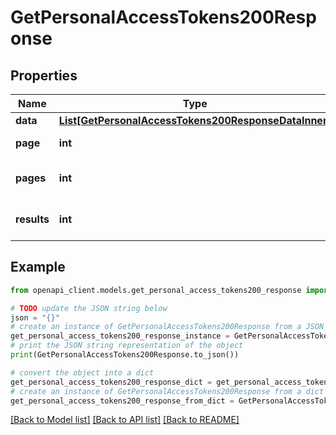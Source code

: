 # GetPersonalAccessTokens200Response


## Properties

Name | Type | Description | Notes
------------ | ------------- | ------------- | -------------
**data** | [**List[GetPersonalAccessTokens200ResponseDataInner]**](GetPersonalAccessTokens200ResponseDataInner.md) |  | [optional] 
**page** | **int** | The current [page](https://techdocs.akamai.com/linode-api/reference/pagination). | [optional] [readonly] 
**pages** | **int** | The total number of [pages](https://techdocs.akamai.com/linode-api/reference/pagination). | [optional] [readonly] 
**results** | **int** | The total number of results. | [optional] [readonly] 

## Example

```python
from openapi_client.models.get_personal_access_tokens200_response import GetPersonalAccessTokens200Response

# TODO update the JSON string below
json = "{}"
# create an instance of GetPersonalAccessTokens200Response from a JSON string
get_personal_access_tokens200_response_instance = GetPersonalAccessTokens200Response.from_json(json)
# print the JSON string representation of the object
print(GetPersonalAccessTokens200Response.to_json())

# convert the object into a dict
get_personal_access_tokens200_response_dict = get_personal_access_tokens200_response_instance.to_dict()
# create an instance of GetPersonalAccessTokens200Response from a dict
get_personal_access_tokens200_response_from_dict = GetPersonalAccessTokens200Response.from_dict(get_personal_access_tokens200_response_dict)
```
[[Back to Model list]](../README.md#documentation-for-models) [[Back to API list]](../README.md#documentation-for-api-endpoints) [[Back to README]](../README.md)


